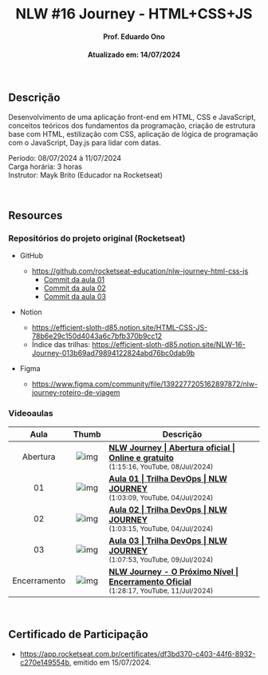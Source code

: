 <h1 align="center">NLW #16 Journey - HTML+CSS+JS</h1>
<h4 align="center">Prof. Eduardo Ono</h4>
<h4 align="center">Atualizado em: 14/07/2024</h4>

&nbsp;

## Descrição

Desenvolvimento de uma aplicação front-end em HTML, CSS e JavaScript, conceitos teóricos dos fundamentos da programação, criação de estrutura base com HTML, estilização com CSS, aplicação de lógica de programação com o JavaScript, Day.js para lidar com datas.

Período: 08/07/2024 à 11/07/2024<br>
Carga horária: 3 horas<br>
Instrutor: Mayk Brito (Educador na Rocketseat)

&nbsp;

## Resources

### Repositórios do projeto original (Rocketseat)

* GitHub
  * <https://github.com/rocketseat-education/nlw-journey-html-css-js>
    * [Commit da aula 01](https://github.com/rocketseat-education/nlw-journey-html-css-js/tree/8a4694414413f0daedb6f655470d5a31795191e1)
    * [Commit da aula 02](https://github.com/rocketseat-education/nlw-journey-html-css-js/tree/570045cfc85e43df85a959a800e2cec1dae97570)
    * [Commit da aula 03](https://github.com/rocketseat-education/nlw-journey-html-css-js/tree/c7b9e22548684e30d8323a2cc51c782775fa5cac)

* Notion
  * <https://efficient-sloth-d85.notion.site/HTML-CSS-JS-78b6e29c150d4043a6c7bfb370b9cc12>
  * Índice das trilhas: <https://efficient-sloth-d85.notion.site/NLW-16-Journey-013b69ad79894122824abd76bc0dab9b>

* Figma
  * <https://www.figma.com/community/file/1392277205162897872/nlw-journey-roteiro-de-viagem>

### Videoaulas

| Aula | Thumb | Descrição |
| :-: | :-: | --- |
| Abertura | ![img](https://img.youtube.com/vi/PetriYiuZRU/default.jpg) | [__NLW Journey \| Abertura oficial \| Online e gratuito__](https://www.youtube.com/watch?v=PetriYiuZRU)<br><sub>(1:15:16, YouTube, 08/Jul/2024)</sub> |
| 01 | ![img](https://img.youtube.com/vi/JqL6zmoj97E/default.jpg) | [__Aula 01 \| Trilha DevOps \| NLW JOURNEY__](https://www.youtube.com/watch?v=JqL6zmoj97E)<br><sub>(1:03:09, YouTube, 04/Jul/2024)</sub> |
| 02 | ![img](https://img.youtube.com/vi/4mCBUl7_ndY/default.jpg) | [__Aula 02 \| Trilha DevOps \| NLW JOURNEY__](https://www.youtube.com/watch?v=4mCBUl7_ndY)<br><sub>(1:03:15, YouTube, 04/Jul/2024)</sub> |
| 03 | ![img](https://img.youtube.com/vi/8lsCV3OnXbk/default.jpg) | [__Aula 03 \| Trilha DevOps \| NLW JOURNEY__](https://www.youtube.com/watch?v=8lsCV3OnXbk)<br><sub>(1:07:53, YouTube, 09/Jul/2024)</sub> |
| Encerramento | ![img](https://img.youtube.com/vi/_qQL1sgY-r0/default.jpg) | [__NLW Journey - O Próximo Nível \| Encerramento Oficial__](https://www.youtube.com/watch?v=_qQL1sgY-r0)<br><sub>(1:28:17, YouTube, 11/Jul/2024)</sub> |

&nbsp;

## Certificado de Participação

* <https://app.rocketseat.com.br/certificates/df3bd370-c403-44f6-8932-c270e149554b>, emitido em 15/07/2024.

&nbsp;
